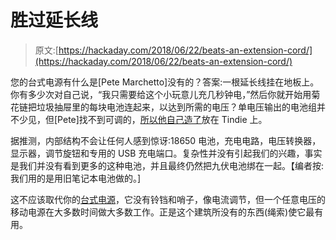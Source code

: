 # 胜过延长线

> 原文:[https://hackaday.com/2018/06/22/beats-an-extension-cord/](https://hackaday.com/2018/06/22/beats-an-extension-cord/)

您的台式电源有什么是[Pete Marchetto]没有的？答案:一根延长线挂在地板上。你有多少次对自己说，“我只需要给这个小玩意儿充几秒钟电，”然后你就开始用菊花链把垃圾抽屉里的每块电池连起来，以达到所需的电压？单电压输出的电池组并不少见，但[Pete]找不到可调的，[所以他自己造了](https://www.tindie.com/products/petmar0/handheld-power-supply/)放在 Tindie 上。

据推测，内部结构不会让任何人感到惊讶:18650 电池，充电电路，电压转换器，显示器，调节旋钮和专用的 USB 充电端口。复杂性并没有引起我们的兴趣，事实是我们并没有看到更多的这种电池，并且最终仍然把九伏电池绑在一起。【编者按:我们用的是用旧笔记本电池做的。]

这不应该取代你的[台式电源](https://hackaday.com/2018/05/18/hybrid-bench-power-supply-can-also-hit-the-road/)，它没有铃铛和哨子，像电流调节，但一个任意电压的移动电源在大多数时间做大多数工作。正是这个建筑所没有的东西(绳索)使它最有用。